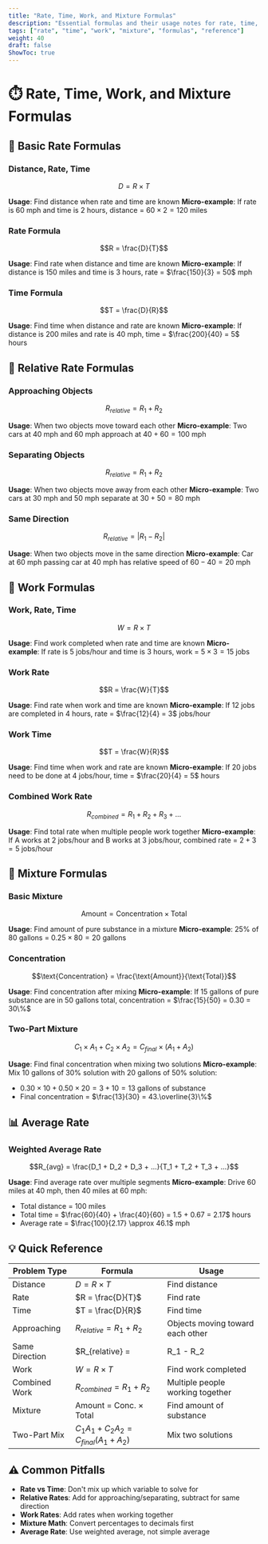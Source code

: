 ```yaml
---
title: "Rate, Time, Work, and Mixture Formulas"
description: "Essential formulas and their usage notes for rate, time, work, and mixture problems"
tags: ["rate", "time", "work", "mixture", "formulas", "reference"]
weight: 40
draft: false
ShowToc: true
---
```


# ⏱️ Rate, Time, Work, and Mixture Formulas

## 🎯 Basic Rate Formulas

### **Distance, Rate, Time**
$$D = R \times T$$

**Usage**: Find distance when rate and time are known
**Micro-example**: If rate is 60 mph and time is 2 hours, distance = $60 \times 2 = 120$ miles

### **Rate Formula**
$$R = \frac{D}{T}$$

**Usage**: Find rate when distance and time are known
**Micro-example**: If distance is 150 miles and time is 3 hours, rate = $\frac{150}{3} = 50$ mph

### **Time Formula**
$$T = \frac{D}{R}$$

**Usage**: Find time when distance and rate are known
**Micro-example**: If distance is 200 miles and rate is 40 mph, time = $\frac{200}{40} = 5$ hours

## 🔄 Relative Rate Formulas

### **Approaching Objects**
$$R_{relative} = R_1 + R_2$$

**Usage**: When two objects move toward each other
**Micro-example**: Two cars at 40 mph and 60 mph approach at $40 + 60 = 100$ mph

### **Separating Objects**
$$R_{relative} = R_1 + R_2$$

**Usage**: When two objects move away from each other
**Micro-example**: Two cars at 30 mph and 50 mph separate at $30 + 50 = 80$ mph

### **Same Direction**
$$R_{relative} = |R_1 - R_2|$$

**Usage**: When two objects move in the same direction
**Micro-example**: Car at 60 mph passing car at 40 mph has relative speed of $60 - 40 = 20$ mph

## 🔧 Work Formulas

### **Work, Rate, Time**
$$W = R \times T$$

**Usage**: Find work completed when rate and time are known
**Micro-example**: If rate is 5 jobs/hour and time is 3 hours, work = $5 \times 3 = 15$ jobs

### **Work Rate**
$$R = \frac{W}{T}$$

**Usage**: Find rate when work and time are known
**Micro-example**: If 12 jobs are completed in 4 hours, rate = $\frac{12}{4} = 3$ jobs/hour

### **Work Time**
$$T = \frac{W}{R}$$

**Usage**: Find time when work and rate are known
**Micro-example**: If 20 jobs need to be done at 4 jobs/hour, time = $\frac{20}{4} = 5$ hours

### **Combined Work Rate**
$$R_{combined} = R_1 + R_2 + R_3 + ...$$

**Usage**: Find total rate when multiple people work together
**Micro-example**: If A works at 2 jobs/hour and B works at 3 jobs/hour, combined rate = $2 + 3 = 5$ jobs/hour

## 🧪 Mixture Formulas

### **Basic Mixture**
$$\text{Amount} = \text{Concentration} \times \text{Total}$$

**Usage**: Find amount of pure substance in a mixture
**Micro-example**: 25% of 80 gallons = $0.25 \times 80 = 20$ gallons

### **Concentration**
$$\text{Concentration} = \frac{\text{Amount}}{\text{Total}}$$

**Usage**: Find concentration after mixing
**Micro-example**: If 15 gallons of pure substance are in 50 gallons total, concentration = $\frac{15}{50} = 0.30 = 30\%$

### **Two-Part Mixture**
$$C_1 \times A_1 + C_2 \times A_2 = C_{final} \times (A_1 + A_2)$$

**Usage**: Find final concentration when mixing two solutions
**Micro-example**: Mix 10 gallons of 30% solution with 20 gallons of 50% solution:
- $0.30 \times 10 + 0.50 \times 20 = 3 + 10 = 13$ gallons of substance
- Final concentration = $\frac{13}{30} = 43.\overline{3}\%$

## 📊 Average Rate

### **Weighted Average Rate**
$$R_{avg} = \frac{D_1 + D_2 + D_3 + ...}{T_1 + T_2 + T_3 + ...}$$

**Usage**: Find average rate over multiple segments
**Micro-example**: Drive 60 miles at 40 mph, then 40 miles at 60 mph:
- Total distance = 100 miles
- Total time = $\frac{60}{40} + \frac{40}{60} = 1.5 + 0.67 = 2.17$ hours
- Average rate = $\frac{100}{2.17} \approx 46.1$ mph

## 💡 Quick Reference

| **Problem Type** | **Formula** | **Usage** |
|------------------|-------------|-----------|
| Distance | $D = R \times T$ | Find distance |
| Rate | $R = \frac{D}{T}$ | Find rate |
| Time | $T = \frac{D}{R}$ | Find time |
| Approaching | $R_{relative} = R_1 + R_2$ | Objects moving toward each other |
| Same Direction | $R_{relative} = |R_1 - R_2|$ | Objects moving in same direction |
| Work | $W = R \times T$ | Find work completed |
| Combined Work | $R_{combined} = R_1 + R_2$ | Multiple people working together |
| Mixture | Amount = Conc. × Total | Find amount of substance |
| Two-Part Mix | $C_1A_1 + C_2A_2 = C_{final}(A_1 + A_2)$ | Mix two solutions |

## ⚠️ Common Pitfalls

- **Rate vs Time**: Don't mix up which variable to solve for
- **Relative Rates**: Add for approaching/separating, subtract for same direction
- **Work Rates**: Add rates when working together
- **Mixture Math**: Convert percentages to decimals first
- **Average Rate**: Use weighted average, not simple average
